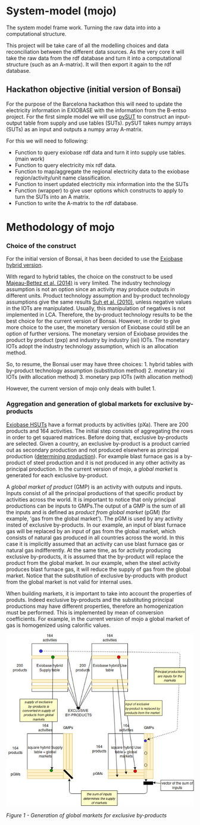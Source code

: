 # System-model (mojo)
The system model frame work. Turning the raw data into into a computational structure.

This project will be take care of all the modelling choices and data reconciliation between the different data sources. As the very core it will take the raw data from the rdf database and turn it into a computational structure (such as an A-matrix). It will then export it again to the rdf database.

## Hackathon objective (initial version of Bonsai)
For the purpose of the  Barcelona hackathon this will need to update the electricity information in EXIOBASE with the information from the B-entso project. For the first simple model we will use [pySUT](https://github.com/stefanpauliuk/pySUT) to construct an input-output table from supply and use tables (SUTs). pySUT takes numpy arrays (SUTs) as an input and outputs a numpy array A-matrix. 

For this we will need to following:
* Function to query exiobase rdf data and turn it into supply use tables. (main work)
* Function to query electricity mix rdf data. 
* Function to map/aggregate the regional electricity data to the exiobase region/activity/unit name classification.
* Function to insert updated electricity mix information into the the SUTs
* Function (wrapper) to give user options which constructs to apply to turn the SUTs into an A matrix. 
* Function to write the A-matrix to the rdf database.

# Methodology of mojo

### Choice of the construct

For the initial version of Bonsai, it has been decided to use the [Exiobase hybrid version](https://github.com/BONSAMURAIS/EXIOBASE-conversion-software). 

With regard to hybrid tables, the choice on the construct to be used [Majeau-Bettez et al. (2014)](https://doi.org/10.1111/jiec.12142)  is very limited. The industry technology assumption is not an option since an activity may produce outputs in different units. Product technology assumption and by-product technology assumptions give the same results [Suh et al. (2010)]( https://doi.org/10.1111/j.1530-9290.2010.00235.x), unless negative values in the IOTs are manipulated. Usually, this manipulation of negatives is not implemented in LCA. Therefore, the by-product technology results to be the best choice for the current version of Bonsai. However, in order to give more choice to the user, the monetary version of Exiobase could still be an option of further versions. The monetary version of Exiobase provides the product by product (pxp) and industry by industry (ixi) IOTs. The monetary IOTs adopt the industry technology assumption, which is an allocation method.

So, to resume, the Bonsai user may have three choices:
    1. hybrid tables with by-product technology assumption (substitution method) 
    2. monetary ixi IOTs (with allocation method)
    3. monetary pxp IOTs (with allocation method)
       
However, the current version of mojo only deals with bullet 1.

### Aggregation and generation of global markets for exclusive by-products

[Exiobase HSUTs]( https://doi.org/10.1111/jiec.12713) have a format products by activities (pXa). There are 200 products and 164 activities. The initial step consists of aggregating the rows in order to get squared matrices. Before doing that, exclusive by-products are selected. Given a country, an exclusive by-product is a product carried out as secondary production  and not produced elsewhere as principal production ([determining production](https://consequential-lca.org/glossary/#determining-product)). For example blast furnace gas is a by-product of steel production and it is not produced in any other activity as principal production. In the current version of mojo, a *global market* is generated for each exclusive by-product. 

A *global market of product* (GMP) is an activity with outputs and inputs. Inputs consist of all the principal productions of that specific product by activities across the world. It is important to notice that only principal productions can be inputs to GMPs.The output of a GMP is the sum of all the inputs and is defined as *product from global market* (pGM) (for example, 'gas from the global market'). The pGM is used by any activity insted of exclusive by-products. In our example, an input of blast furnace gas will be replaced by an input of gas from the global market, which consists of natural gas produced in all countries across the world. In this case it is implicitly assumed that an activity can use blast furnace gas or natural gas indifferently. At the same time, as for activity producing exclusive by-products, it is assumed that the by-product will replace the product from the global market. In our example, when the steel activity produces blast furnace gas, it will reduce the supply of gas from the global market. Notice that the substitution of exclusive by-products with product from the global market is not valid for internal uses.

When building markets, it is important to take into account the properties of produts. Indeed exclusive by-products and the substituting principal productions may have different properties, therefore an homogenization must be performed. This is implemented by mean of conversion coefficients. For example, in the current version of mojo a global market of gas is homogenized using calorific values.

![Figure](https://github.com/BONSAMURAIS/mojo/blob/master/docs/Mojo_aggreg_exclusive_BP.jpeg)

*Figure 1 - Generation of global markets for exclusive by-products*


